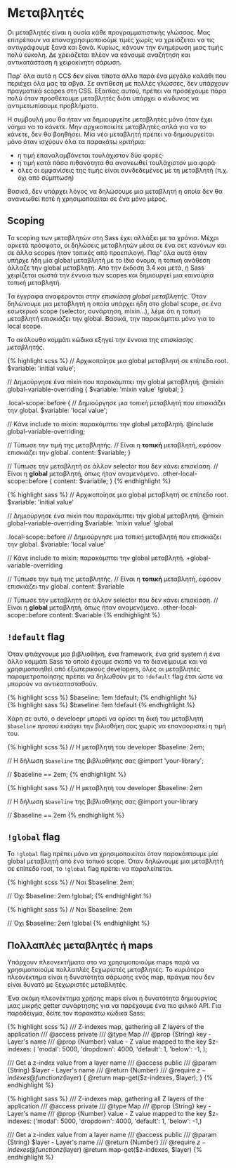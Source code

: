 
# Μεταβλητές

Οι μεταβλητές είναι η ουσία κάθε προγραμματιστικής γλώσσας. Μας επιτρέπουν να επαναχρησιμοποιούμε τιμές χωρίς να χρειάζεται να τις αντιγράφουμε ξανά και ξανά. Κυρίως, κάνουν την ενημέρωση μιας τιμής πολύ εύκολη. Δε χρειάζεται πλέον να κάνουμε αναζήτηση και αντικατάσταση ή χειροκίνητη σάρωση.

Παρ' όλα αυτά η CCS δεν είναι τίποτα άλλο παρά ένα μεγάλο καλάθι που περιέχει όλα μας τα αβγά. Σε αντίθεση με πολλές γλώσσες, δεν υπάρχουν πραγματικά scopes στη CSS. Εξαιτίας αυτού, πρέπει να προσέχουμε πάρα πολύ όταν προσθέτουμε μεταβλητές διότι υπάρχει ο κίνδυνος να αντιμετωπίσουμε προβλήματα.

Η συμβουλή μου θα ήταν να δημιουργείτε μεταβλητές μόνο όταν έχει νόημα να το κάνετε. Μην αρχικοποιείτε μεταβλητές απλά για να το κάνετε, δεν θα βοηθήσει. Μία νέα μεταβλητή πρέπει να δημιουργείται μόνο όταν ισχύουν όλα τα παρακάτω κριτήρια:

* η τιμή επαναλαμβάνεται τουλάχιστον δύο φορές·
* η τιμή κατά πάσα πιθανότητα θα ανανεωθεί τουλάχιστον μια φορά·
* όλες οι εμφανίσεις της τιμής είναι συνδεδεμένες με τη μεταβλητή (π.χ. όχι από σύμπτωση)

Βασικά, δεν υπάρχει λόγος να δηλώσουμε μια μεταβλητή η οποία δεν θα ανανεωθεί ποτέ ή χρησιμοποιείται σε ένα μόνο μέρος.






## Scoping

Το scoping των μεταβλητών στη Sass έχει αλλάξει με τα χρόνια. Μέχρι αρκετά πρόσφατα, οι δηλώσεις μεταβλητών μέσα σε ένα σετ κανόνων και σε άλλα scopes ήταν τοπικές από προεπιλογή. Παρ' όλα αυτά όταν υπήρχε ήδη μία global μεταβλητή με το ίδιο όνομα, η τοπική ανάθεση άλλαζε την global μεταβλητή. Από την έκδοση 3.4 και μετά, η Sass χειρίζεται σωστά την έννοια των scopes και δημιουργεί μια καινούρια τοπική μεταβλητή.

Τα έγγραφα αναφέρονται στην *επισκίαση global μεταβλητής*. Όταν δηλώνουμε μια μεταβλητή η οποία υπάρχει ήδη στο global scope, σε ένα εσωτερικό scope (selector, συνάρτηση, mixin...), λέμε ότι η τοπική μεταβλητή *επισκιάζει* την global. Βασικά, την παρακάμπτει μόνο για το local scope.

Το ακόλουθο κομμάτι κώδικα εξηγεί την έννοια της *επισκίασης μεταβλητής*.

<div class="code-block">
  <div class="code-block__wrapper" data-syntax="scss">
{% highlight scss %}
// Αρχικοποίησε μια global μεταβλητή σε επίπεδο root.
$variable: 'initial value';

// Δημιούργησε ένα mixin που παρακάμπτει την global μεταβλητή.
@mixin global-variable-overriding {
  $variable: 'mixin value' !global;
}

.local-scope::before {
  // Δημιούργησε μια τοπική μεταβλητή που επισκιάζει την global.
  $variable: 'local value';

  // Κάνε include το mixin: παρακάμπτει την global μεταβλητή.
  @include global-variable-overriding;

  // Τύπωσε την τιμή της μεταβλητής.
  // Είναι η **τοπική** μεταβλητή, εφόσον επισκιάζει την global.
  content: $variable;
}

// Τύπωσε την μεταβλητή σε άλλον selector που δεν κάνει επισκίαση.
// Είναι η **global** μεταβλητή, όπως ήταν αναμενόμενο.
.other-local-scope::before {
  content: $variable;
}
{% endhighlight %}
  </div>
  <div class="code-block__wrapper" data-syntax="sass">
{% highlight sass %}
// Αρχικοποίησε μια global μεταβλητή σε επίπεδο root.
$variable: 'initial value'

// Δημιούργησε ένα mixin που παρακάμπτει την global μεταβλητή.
@mixin global-variable-overriding
  $variable: 'mixin value' !global

.local-scope::before
  // Δημιούργησε μια τοπική μεταβλητή που επισκιάζει την global.
  $variable: 'local value'

  // Κάνε include το mixin: παρακάμπτει την global μεταβλητή.
  +global-variable-overriding

  // Τύπωσε την τιμή της μεταβλητής.
  // Είναι η **τοπική** μεταβλητή, εφόσον επισκιάζει την global.
  content: $variable

// Τύπωσε την μεταβλητή σε άλλον selector που δεν κάνει επισκίαση.
// Είναι η **global** μεταβλητή, όπως ήταν αναμενόμενο.
.other-local-scope::before
  content: $variable
{% endhighlight %}
  </div>
</div>






## `!default` flag

Όταν φτιάχνουμε μια βιβλιοθήκη, ένα framework, ένα grid system ή ένα άλλο κομμάτι Sass το οποίο έχουμε σκοπό να το διανείμουμε και να χρησιμοποιηθεί από εξωτερικούς developers, όλες οι μεταβλητές παραμετροποίησης πρέπει να δηλωθούν με το `!default` flag έτσι ώστε να μπορούν να αντικατασταθούν.

<div class="code-block">
  <div class="code-block__wrapper" data-syntax="scss">
{% highlight scss %}
$baseline: 1em !default;
{% endhighlight %}
  </div>
  <div class="code-block__wrapper" data-syntax="sass">
{% highlight sass %}
$baseline: 1em !default
{% endhighlight %}
  </div>
</div>

Χάρη σε αυτό, ο develoepr μπορεί να ορίσει τη δική του μεταβλητή `$baseline` *προτού* εισάγει την βιλιοθήκη σας χωρίς να επαναοριστεί η τιμή του.

<div class="code-block">
  <div class="code-block__wrapper" data-syntax="scss">
{% highlight scss %}
// Η μεταβλητή του developer
$baseline: 2em;

// Η δήλωση `$baseline` της βιβλιοθήκης σας
@import 'your-library';

// $baseline == 2em;
{% endhighlight %}
  </div>
  <div class="code-block__wrapper" data-syntax="sass">
{% highlight sass %}
// Η μεταβλητή του developer
$baseline: 2em

// Η δήλωση `$baseline` της βιβλιοθήκης σας
@import your-library

// $baseline == 2em
{% endhighlight %}
  </div>
</div>






## `!global` flag

Το `!global` flag πρέπει μόνο να χρησιμοποιείται όταν παρακάπτουμε μία global μεταβλητή από ένα τοπικό scope. Όταν δηλώνουμε μια μεταβλητή σε επίπεδο root, το `!global` flag πρέπει να παραλείπεται.

<div class="code-block">
  <div class="code-block__wrapper" data-syntax="scss">
{% highlight scss %}
// Ναι
$baseline: 2em;

// Όχι
$baseline: 2em !global;
{% endhighlight %}
  </div>
  <div class="code-block__wrapper" data-syntax="sass">
{% highlight sass %}
// Ναι
$baseline: 2em

// Όχι
$baseline: 2em !global
{% endhighlight %}
  </div>
</div>






## Πολλαπλές μεταβλητές ή maps

Υπάρχουν πλεονεκτήματα στο να χρησιμοποιούμε maps παρά να χρησιμοποιούμε πολλαπλές ξεχωριστές μεταβλητές. Το κυριότερο πλεονέκτημα είναι η δυνατότητα σάρωσης ενός map, πράγμα που δεν είναι δυνατό με ξεχωριστές μεταβλητές.

Ένα ακόμη πλεονέκτημα χρήσης maps είναι η δυνατότητα δημιουργίας μιας μικρής getter συνάρτησης για να παρέχουμε ένα πιο φιλικό API. Για παράδειγμα, δείτε τον παρακάτω κώδικα Sass:

<div class="code-block">
  <div class="code-block__wrapper" data-syntax="scss">
{% highlight scss %}
/// Z-indexes map, gathering all Z layers of the application
/// @access private
/// @type Map
/// @prop {String} key - Layer's name
/// @prop {Number} value - Z value mapped to the key
$z-indexes: (
  'modal': 5000,
  'dropdown': 4000,
  'default': 1,
  'below': -1,
);

/// Get a z-index value from a layer name
/// @access public
/// @param {String} $layer - Layer's name
/// @return {Number}
/// @require $z-indexes
@function z($layer) {
  @return map-get($z-indexes, $layer);
}
{% endhighlight %}
  </div>
  <div class="code-block__wrapper" data-syntax="sass">
{% highlight sass %}
/// Z-indexes map, gathering all Z layers of the application
/// @access private
/// @type Map
/// @prop {String} key - Layer's name
/// @prop {Number} value - Z value mapped to the key
$z-indexes: ('modal': 5000, 'dropdown': 4000, 'default': 1, 'below': -1,)

/// Get a z-index value from a layer name
/// @access public
/// @param {String} $layer - Layer's name
/// @return {Number}
/// @require $z-indexes
@function z($layer)
  @return map-get($z-indexes, $layer)
{% endhighlight %}
  </div>
</div>
